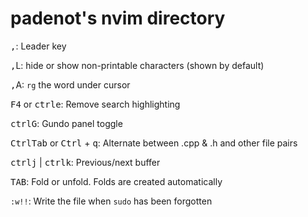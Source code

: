 # padenot's nvim directory

<kbd>,</kbd>: Leader key

<kbd>,</kbd>L: hide or show non-printable characters (shown by default)

<kbd>,</kbd>A: `rg` the word under cursor

<kbd>F4</kbd> or <kbd>ctrl</kbd><kbd>e</kbd>: Remove search highlighting

<kbd>ctrl</kbd><kbd>G</kbd>: Gundo panel toggle

<kbd>Ctrl</kbd><kbd>Tab</kbd> or <kbd>Ctrl</kbd> + <kbd>q</kbd>: Alternate between .cpp & .h and other file pairs

<kbd>ctrl</kbd><kbd>j</kbd> | <kbd>ctrl</kbd><kbd>k</kbd>: Previous/next buffer

<kbd>TAB</kbd>: Fold or unfold. Folds are created automatically

`:w!!`: Write the file when `sudo` has been forgotten
